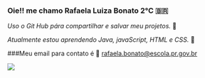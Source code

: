 ### Oie!! me chamo Rafaela Luiza Bonato 2°C 🇧🇷
*Uso o Git Hub pára compartilhar e salvar meu projetos.* 💌

*Atualmente estou aprendendo Java, javaScript, HTML e CSS.* 👾

###Meu email para contato é 💌
rafaela.bonato@escola.pr.gov.br

![](https://media.tenor.com/gksz6ntkkYMAAAAd/tsukasa-yugi-jbhk.gif)
